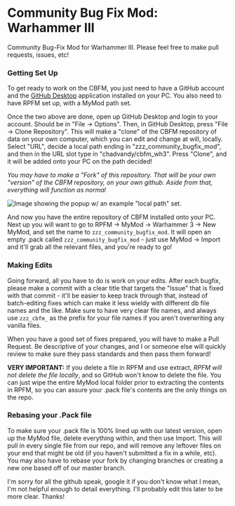 # Community Bug Fix Mod: Warhammer III
Community Bug-Fix Mod for Warhammer III. Please feel free to make pull requests, issues, etc!

### Getting Set Up

To get ready to work on the CBFM, you just need to have a GitHub account and the [GitHub Desktop](https://desktop.github.com/) application installed on your PC. You also need to have RPFM set up, with a MyMod path set.

Once the two above are done, open up GitHub Desktop and login to your account. Should be in "File -> Options". Then, in GitHub Desktop, press "File -> Clone Repository". This will make a "clone" of the CBFM repository of data on your own computer, which you can edit and change at will, locally.
Select "URL", decide a local path ending in "zzz_community_bugfix_mod", and then in the URL slot type in "chadvandy/cbfm_wh3". Press "Clone", and it will be added onto your PC on the path decided!

*You may have to make a "Fork" of this repository. That will be your own "version" of the CBFM repository, on your own github. Aside from that, everything will function as normal*

![Image showing the popup w/ an example "local path" set.](https://cdn.discordapp.com/attachments/597937992773926962/962385197674934292/unknown.png)

And now you have the entire repository of CBFM installed onto your PC. Next up you will want to go to RPFM -> MyMod -> Warhammer 3 -> New MyMod, and set the name to `zzz_community_bugfix_mod`. It will open an empty .pack called `zzz_community_bugfix_mod` - just use MyMod -> Import and it'll grab all the relevant files, and you're ready to go!

### Making Edits

Going forward, all you have to do is work on your edits. After each bugfix, please make a commit with a clear title that targets the "Issue" that is fixed with that commit - it'll be easier to keep track through that, instead of batch-editing fixes which can make it less wieldy with different db file names and the like. Make sure to have very clear file names, and always use `zzz_cbfm_` as the prefix for your file names if you aren't overwriting any vanilla files.

When you have a good set of fixes prepared, you will have to make a Pull Request. Be descriptive of your changes, and I or someone else will quickly review to make sure they pass standards and then pass them forward!

**VERY IMPORTANT:** If you delete a file in RPFM and use extract, *RPFM will not delete the file locally*, and so GitHub won't know to delete the file. You can just wipe the entire MyMod local folder prior to extracting the contents in RPFM, so you can assure your .pack file's contents are the only things on the repo.

### Rebasing your .Pack file

To make sure your .pack file is 100% lined up with our latest version, open up the MyMod file, delete everything within, and then use Import. This will pull in every single file from our repo, and will remove any leftover files on your end that might be old (if you haven't submitted a fix in a while, etc). You may also have to rebase your fork by changing branches or creating a new one based off of our master branch.

I'm sorry for all the github speak, google it if you don't know what I mean, I'm not helpful enough to detail everything. I'll probably edit this later to be more clear. Thanks!
